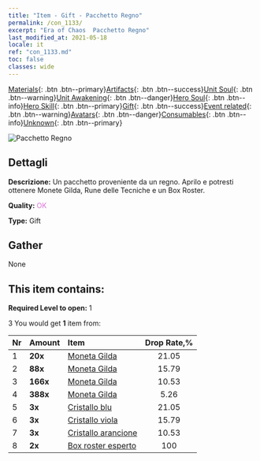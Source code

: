 ```yaml
---
title: "Item - Gift - Pacchetto Regno"
permalink: /con_1133/
excerpt: "Era of Chaos  Pacchetto Regno"
last_modified_at: 2021-05-18
locale: it
ref: "con_1133.md"
toc: false
classes: wide
---
```

 [Materials](/ItemsIT/){: .btn .btn--primary}[Artifacts](/ItemsIT/Artifacts/){: .btn .btn--success}[Unit Soul](/ItemsIT/UnitSoul/){: .btn .btn--warning}[Unit Awakening](/ItemsIT/UnitAwakening/){: .btn .btn--danger}[Hero Soul](/ItemsIT/HeroSoul/){: .btn .btn--info}[Hero Skill](/ItemsIT/HeroSkill/){: .btn .btn--primary}[Gift](/ItemsIT/Gift/){: .btn .btn--success}[Event related](/ItemsIT/Events/){: .btn .btn--warning}[Avatars](/ItemsIT/Avatars/){: .btn .btn--danger}[Consumables](/ItemsIT/Consumables/){: .btn .btn--info}[Unknown](/ItemsIT/Unknown/){: .btn .btn--primary}

 ![Pacchetto Regno](/images/t/i_907003.png)

## Dettagli
 **Descrizione:** Un pacchetto proveniente da un regno. Aprilo e potresti ottenere Monete Gilda, Rune delle Tecniche e un Box Roster.

 **Quality:** <span style="color: #DA70D6">OK</span>

 **Type:** Gift

## Gather

  None

## This item contains:

 **Required Level to open:** 1

 3 You would get **1** item  from:

  | Nr | Amount |     Item    | Drop Rate,% |
  |:---|:-------|:------------|:---------:|
  | 1 |  **20x** | [Moneta Gilda](/ItemsIT/con_896/) | 21.05 | 
  | 2 |  **88x** | [Moneta Gilda](/ItemsIT/con_896/) | 15.79 | 
  | 3 |  **166x** | [Moneta Gilda](/ItemsIT/con_896/) | 10.53 | 
  | 4 |  **388x** | [Moneta Gilda](/ItemsIT/con_896/) | 5.26 | 
  | 5 |  **3x** | [Cristallo blu](/ItemsIT/con_716/) | 21.05 | 
  | 6 |  **3x** | [Cristallo viola](/ItemsIT/con_720/) | 15.79 | 
  | 7 |  **3x** | [Cristallo arancione](/ItemsIT/con_730/) | 10.53 | 
  | 8 |  **2x** | [Box roster esperto](/ItemsIT/con_760/) | 100 | 
